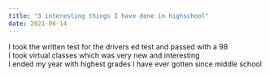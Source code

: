 ```yaml
---
title: "3 interesting things I have done in highschool"
date: 2021-06-14
---
```


I took the written test for the drivers ed test and passed with a 98<BR>
I took virtual classes which was very new and interesting<BR>
I ended my year with highest grades I have ever gotten since middle school
